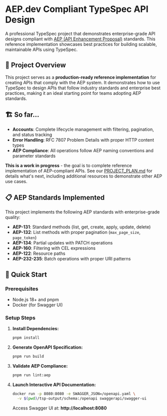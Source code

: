 # AEP.dev Compliant TypeSpec API Design

A professional TypeSpec project that demonstrates enterprise-grade API designs compliant with [AEP (API Enhancement Proposal)](https://aep.dev/) standards. This reference implementation showcases best practices for building scalable, maintainable APIs using TypeSpec.

## 🎯 Project Overview

This project serves as a **production-ready reference implementation** for creating APIs that comply with the AEP system. It demonstrates how to use TypeSpec to design APIs that follow industry standards and enterprise best practices, making it an ideal starting point for teams adopting AEP standards.

## 🏗️ So far...

- **Accounts**: Complete lifecycle management with filtering, pagination, and status tracking
- **Error Handling**: RFC 7807 Problem Details with proper HTTP content types
- **AEP Compliance**: All operations follow AEP naming conventions and parameter standards

**This is a work in progress** - the goal is to complete reference implementation of AEP-compliant APIs. See our [PROJECT_PLAN.md](./PROJECT_PLAN.md) for details what's next, including additional resources to demonstrate other AEP use cases.

## 📋 AEP Standards Implemented

This project implements the following AEP standards with enterprise-grade quality:

- **AEP-131**: Standard methods (list, get, create, apply, update, delete)
- **AEP-132**: List methods with proper pagination (`max_page_size`, `page_token`)
- **AEP-134**: Partial updates with PATCH operations
- **AEP-160**: Filtering with CEL expressions
- **AEP-122**: Resource paths
- **AEP-232-235**: Batch operations with proper URI patterns

## 🚀 Quick Start

### Prerequisites
- Node.js 18+ and pnpm
- Docker (for Swagger UI)

### Setup Steps

1. **Install Dependencies:**
   ```bash
   pnpm install
   ```

2. **Generate OpenAPI Specification:**
   ```bash
   pnpm run build
   ```

3. **Validate AEP Compliance:**
   ```bash
   pnpm run lint:aep
   ```

4. **Launch Interactive API Documentation:**
   ```bash
   docker run -p 8080:8080 -e SWAGGER_JSON=/openapi.yaml \
     -v $(pwd)/tsp-output/schema:/openapi swaggerapi/swagger-ui
   ```
   
   Access Swagger UI at: **http://localhost:8080**
